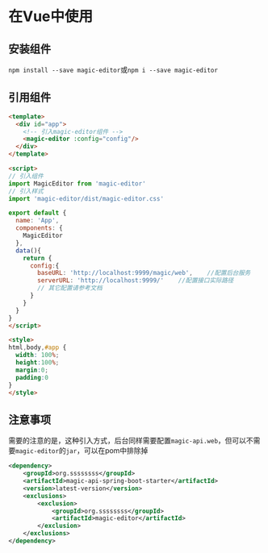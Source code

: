 # 在Vue中使用

## 安装组件
`npm install --save magic-editor`或`npm i --save magic-editor`
## 引用组件
```html
<template>
  <div id="app">
    <!-- 引入magic-editor组件 -->
    <magic-editor :config="config"/>
  </div>
</template>

<script>
// 引入组件
import MagicEditor from 'magic-editor'
// 引入样式
import 'magic-editor/dist/magic-editor.css'

export default {
  name: 'App',
  components: {
	MagicEditor
  },
  data(){
    return {
      config:{
        baseURL: 'http://localhost:9999/magic/web',    //配置后台服务
        serverURL: 'http://localhost:9999/'    //配置接口实际路径
        // 其它配置请参考文档
      }
    }
  }
}
</script>

<style>
html,body,#app {
  width: 100%;
  height:100%;
  margin:0;
  padding:0
}
</style>
```
## 注意事项

需要的注意的是，这种引入方式，后台同样需要配置`magic-api.web`，但可以不需要`magic-editor`的`jar`，可以在pom中排除掉
```xml
<dependency>
    <groupId>org.ssssssss</groupId>
    <artifactId>magic-api-spring-boot-starter</artifactId>
    <version>latest-version</version>
    <exclusions>
        <exclusion>
            <groupId>org.ssssssss</groupId>
            <artifactId>magic-editor</artifactId>
        </exclusion>
    </exclusions>
</dependency>
```

